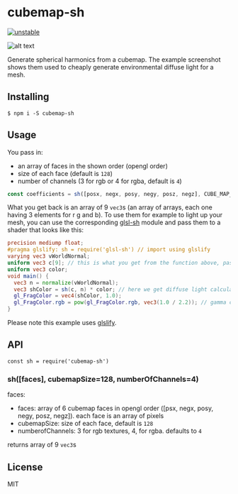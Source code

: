 # cubemap-sh

[![unstable](http://badges.github.io/stability-badges/dist/unstable.svg)](http://github.com/badges/stability-badges)

![alt text](https://github.com/nicknikolov/cubemap-sh/blob/master/example/snowden.jpg "Snowden")

Generate spherical harmonics from a cubemap. The example screenshot shows them used to cheaply generate environmental diffuse light for a mesh.

## Installing
`$ npm i -S cubemap-sh`

## Usage
You pass in:
- an array of faces in the shown order (opengl order)
- size of each face (default is `128`)
- number of channels (3 for rgb or 4 for rgba, default is `4`)
```javascript
const coefficients = sh([posx, negx, posy, negy, posz, negz], CUBE_MAP_SIZE, NUM_CHANNELS)
```
What you get back is an array of 9 `vec3`s (an array of arrays, each one having 3 elements for r g and b).
To use them for example to light up your mesh, you can use the corresponding [glsl-sh](https://github.com/nicknikolov/glsl-sh) module and pass them to a shader
that looks like this:
```glsl
precision mediump float;
#pragma glslify: sh = require('glsl-sh') // import using glslify
varying vec3 vWorldNormal;
uniform vec3 c[9]; // this is what you get from the function above, pass it straight to the shader
uniform vec3 color;
void main() {
  vec3 n = normalize(vWorldNormal);
  vec3 shColor = sh(c, n) * color; // here we get diffuse light calculated by the sperhical harmonics multiplied by the color of the mesh
  gl_FragColor = vec4(shColor, 1.0);
  gl_FragColor.rgb = pow(gl_FragColor.rgb, vec3(1.0 / 2.2)); // gamma correction
}
```
Please note this example uses [glslify](https://github.com/stackgl/glslify).

## API
`const sh = require('cubemap-sh')`
### sh([faces], cubemapSize=128, numberOfChannels=4)
faces:
- faces: array of 6 cubemap faces in opengl order ([psx, negx, posy, negy, posz, negz]). each face is an array of pixels
- cubemapSize: size of each face, default is `128`
- numberofChannels: 3 for rgb textures, 4, for rgba. defaults to `4`

returns array of 9 `vec3`s

## License
MIT
